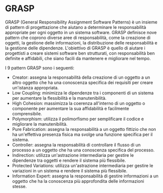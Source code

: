 # GRASP

GRASP (General Responsibility Assignment Software Patterns) è un insieme di pattern di progettazione che aiutano a determinare le responsabilità appropriate per ogni oggetto in un sistema software. GRASP definisce nove pattern che coprono diverse aree di responsabilità, come la creazione di oggetti, la gestione delle informazioni, la distribuzione delle responsabilità e la gestione delle dipendenze. L'obiettivo di GRASP è quello di aiutare i progettisti a creare sistemi software ben strutturati, con responsabilità ben definite e affidabili, che siano facili da mantenere e migliorare nel tempo.

I 9 pattern GRASP sono i seguenti:

- Creator: assegna la responsabilità della creazione di un oggetto a un altro oggetto che ha una conoscenza specifica dei requisiti per creare un'istanza appropriata.
- Low Coupling: minimizza le dipendenze tra i componenti di un sistema per aumentare la flessibilità e la manutenibilità.
- High Cohesion: massimizza la coerenza all'interno di un oggetto o componente per aumentare la sua affidabilità e facilmente comprensibile.
- Polymorphism: utilizza il polimorfismo per semplificare il codice e migliorare la manutenibilità.
- Pure Fabrication: assegna la responsabilità a un oggetto fittizio che non ha un'effettiva presenza fisica ma svolge una funzione specifica per il sistema.
- Controller: assegna la responsabilità di controllare il flusso di un processo a un oggetto che ha una conoscenza specifica del processo.
- Indirection: utilizza un'astrazione intermediaria per gestire le dipendenze tra oggetti e rendere il sistema più flessibile.
- Protected Variations: utilizza un'astrazione intermediaria per gestire le variazioni in un sistema e rendere il sistema più flessibile.
- Information Expert: assegna la responsabilità di gestire informazioni a un oggetto che ha la conoscenza più approfondita delle informazioni stesse.
